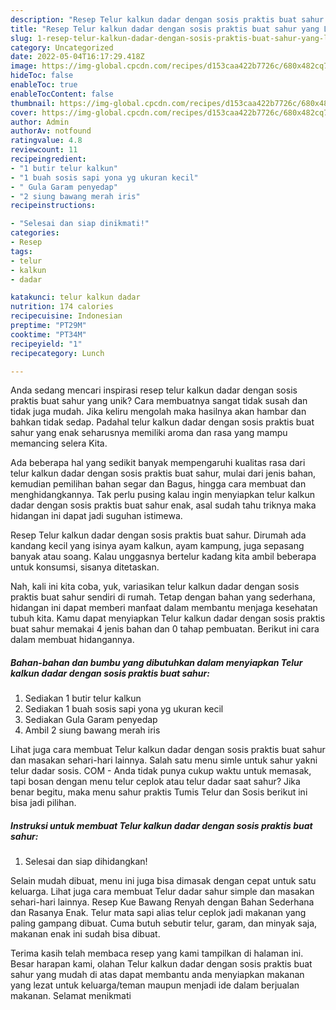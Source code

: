 ```yaml
---
description: "Resep Telur kalkun dadar dengan sosis praktis buat sahur yang Lezat Sekali"
title: "Resep Telur kalkun dadar dengan sosis praktis buat sahur yang Lezat Sekali"
slug: 1-resep-telur-kalkun-dadar-dengan-sosis-praktis-buat-sahur-yang-lezat-sekali
category: Uncategorized
date: 2022-05-04T16:17:29.418Z
image: https://img-global.cpcdn.com/recipes/d153caa422b7726c/680x482cq70/telur-kalkun-dadar-dengan-sosis-praktis-buat-sahur-foto-resep-utama.jpg
hideToc: false
enableToc: true
enableTocContent: false
thumbnail: https://img-global.cpcdn.com/recipes/d153caa422b7726c/680x482cq70/telur-kalkun-dadar-dengan-sosis-praktis-buat-sahur-foto-resep-utama.jpg
cover: https://img-global.cpcdn.com/recipes/d153caa422b7726c/680x482cq70/telur-kalkun-dadar-dengan-sosis-praktis-buat-sahur-foto-resep-utama.jpg
author: Admin
authorAv: notfound
ratingvalue: 4.8
reviewcount: 11
recipeingredient:
- "1 butir telur kalkun"
- "1 buah sosis sapi yona yg ukuran kecil"
- " Gula Garam penyedap"
- "2 siung bawang merah iris"
recipeinstructions:

- "Selesai dan siap dinikmati!"
categories:
- Resep
tags:
- telur
- kalkun
- dadar

katakunci: telur kalkun dadar 
nutrition: 174 calories
recipecuisine: Indonesian
preptime: "PT29M"
cooktime: "PT34M"
recipeyield: "1"
recipecategory: Lunch

---
```





Anda sedang mencari inspirasi resep telur kalkun dadar dengan sosis praktis buat sahur yang unik? Cara membuatnya sangat tidak susah dan tidak juga mudah. Jika keliru mengolah maka hasilnya akan hambar dan bahkan tidak sedap. Padahal telur kalkun dadar dengan sosis praktis buat sahur yang enak seharusnya memiliki aroma dan rasa yang mampu memancing selera Kita.





Ada beberapa hal yang sedikit banyak mempengaruhi kualitas rasa dari telur kalkun dadar dengan sosis praktis buat sahur, mulai dari jenis bahan, kemudian pemilihan bahan segar dan Bagus, hingga cara membuat dan menghidangkannya. Tak perlu pusing kalau ingin menyiapkan telur kalkun dadar dengan sosis praktis buat sahur enak,      asal sudah tahu triknya maka hidangan ini dapat jadi suguhan istimewa.














Resep Telur kalkun dadar dengan sosis praktis buat sahur. Dirumah ada kandang kecil yang isinya ayam kalkun, ayam kampung, juga sepasang banyak atau soang. Kalau unggasnya bertelur kadang kita ambil beberapa untuk konsumsi, sisanya ditetaskan.






Nah, kali ini kita coba, yuk, variasikan telur kalkun dadar dengan sosis praktis buat sahur sendiri di rumah. Tetap dengan bahan yang sederhana, hidangan ini dapat memberi manfaat dalam membantu menjaga kesehatan tubuh kita. Kamu dapat menyiapkan Telur kalkun dadar dengan sosis praktis buat sahur memakai 4 jenis bahan dan 0 tahap pembuatan. Berikut ini cara dalam membuat hidangannya.

<!--inarticleads1-->

##### Bahan-bahan dan bumbu yang dibutuhkan dalam menyiapkan Telur kalkun dadar dengan sosis praktis buat sahur:

1. Sediakan 1 butir telur kalkun
1. Sediakan 1 buah sosis sapi yona yg ukuran kecil
1. Sediakan  Gula Garam penyedap
1. Ambil 2 siung bawang merah iris


Lihat juga cara membuat Telur kalkun dadar dengan sosis praktis buat sahur dan masakan sehari-hari lainnya. Salah satu menu simle untuk sahur yakni telur dadar sosis. COM - Anda tidak punya cukup waktu untuk memasak, tapi bosan dengan menu telur ceplok atau telur dadar saat sahur? Jika benar begitu, maka menu sahur praktis Tumis Telur dan Sosis berikut ini bisa jadi pilihan. 

<!--inarticleads2-->

##### Instruksi untuk membuat Telur kalkun dadar dengan sosis praktis buat sahur:


1. Selesai dan siap dihidangkan!

Selain mudah dibuat, menu ini juga bisa dimasak dengan cepat untuk satu keluarga. Lihat juga cara membuat Telur dadar sahur simple dan masakan sehari-hari lainnya. Resep Kue Bawang Renyah dengan Bahan Sederhana dan Rasanya Enak. Telur mata sapi alias telur ceplok jadi makanan yang paling gampang dibuat. Cuma butuh sebutir telur, garam, dan minyak saja, makanan enak ini sudah bisa dibuat. 

Terima kasih telah membaca resep yang kami tampilkan di halaman ini. Besar harapan kami, olahan Telur kalkun dadar dengan sosis praktis buat sahur yang mudah di atas dapat membantu anda menyiapkan makanan yang lezat untuk keluarga/teman maupun menjadi ide dalam berjualan makanan. Selamat menikmati
